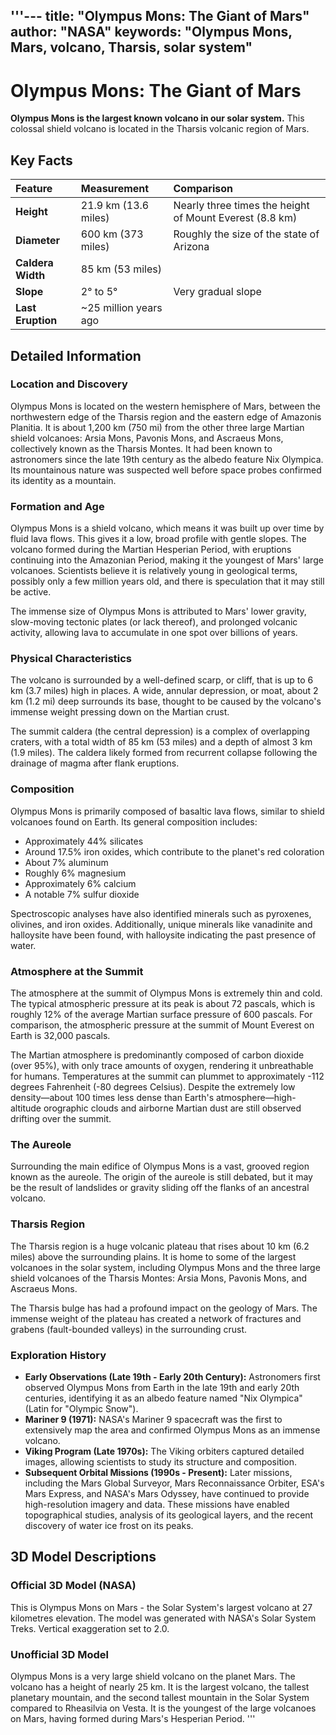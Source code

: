 '''---
title: "Olympus Mons: The Giant of Mars"
author: "NASA"
keywords: "Olympus Mons, Mars, volcano, Tharsis, solar system"
---

# Olympus Mons: The Giant of Mars

**Olympus Mons is the largest known volcano in our solar system.** This colossal shield volcano is located in the Tharsis volcanic region of Mars.

## Key Facts

| Feature | Measurement | Comparison |
| :--- | :--- | :--- |
| **Height** | 21.9 km (13.6 miles) | Nearly three times the height of Mount Everest (8.8 km) |
| **Diameter** | 600 km (373 miles) | Roughly the size of the state of Arizona |
| **Caldera Width**| 85 km (53 miles) | |
| **Slope** | 2° to 5° | Very gradual slope |
| **Last Eruption**| ~25 million years ago| |

## Detailed Information

### Location and Discovery

Olympus Mons is located on the western hemisphere of Mars, between the northwestern edge of the Tharsis region and the eastern edge of Amazonis Planitia. It is about 1,200 km (750 mi) from the other three large Martian shield volcanoes: Arsia Mons, Pavonis Mons, and Ascraeus Mons, collectively known as the Tharsis Montes. It had been known to astronomers since the late 19th century as the albedo feature Nix Olympica. Its mountainous nature was suspected well before space probes confirmed its identity as a mountain.

### Formation and Age

Olympus Mons is a shield volcano, which means it was built up over time by fluid lava flows. This gives it a low, broad profile with gentle slopes. The volcano formed during the Martian Hesperian Period, with eruptions continuing into the Amazonian Period, making it the youngest of Mars' large volcanoes. Scientists believe it is relatively young in geological terms, possibly only a few million years old, and there is speculation that it may still be active.

The immense size of Olympus Mons is attributed to Mars' lower gravity, slow-moving tectonic plates (or lack thereof), and prolonged volcanic activity, allowing lava to accumulate in one spot over billions of years.

### Physical Characteristics

The volcano is surrounded by a well-defined scarp, or cliff, that is up to 6 km (3.7 miles) high in places. A wide, annular depression, or moat, about 2 km (1.2 mi) deep surrounds its base, thought to be caused by the volcano's immense weight pressing down on the Martian crust.

The summit caldera (the central depression) is a complex of overlapping craters, with a total width of 85 km (53 miles) and a depth of almost 3 km (1.9 miles). The caldera likely formed from recurrent collapse following the drainage of magma after flank eruptions.

### Composition

Olympus Mons is primarily composed of basaltic lava flows, similar to shield volcanoes found on Earth. Its general composition includes:

*   Approximately 44% silicates
*   Around 17.5% iron oxides, which contribute to the planet's red coloration
*   About 7% aluminum
*   Roughly 6% magnesium
*   Approximately 6% calcium
*   A notable 7% sulfur dioxide

Spectroscopic analyses have also identified minerals such as pyroxenes, olivines, and iron oxides. Additionally, unique minerals like vanadinite and halloysite have been found, with halloysite indicating the past presence of water.

### Atmosphere at the Summit

The atmosphere at the summit of Olympus Mons is extremely thin and cold. The typical atmospheric pressure at its peak is about 72 pascals, which is roughly 12% of the average Martian surface pressure of 600 pascals. For comparison, the atmospheric pressure at the summit of Mount Everest on Earth is 32,000 pascals.

The Martian atmosphere is predominantly composed of carbon dioxide (over 95%), with only trace amounts of oxygen, rendering it unbreathable for humans. Temperatures at the summit can plummet to approximately -112 degrees Fahrenheit (-80 degrees Celsius). Despite the extremely low density—about 100 times less dense than Earth's atmosphere—high-altitude orographic clouds and airborne Martian dust are still observed drifting over the summit.

### The Aureole

Surrounding the main edifice of Olympus Mons is a vast, grooved region known as the aureole. The origin of the aureole is still debated, but it may be the result of landslides or gravity sliding off the flanks of an ancestral volcano.

### Tharsis Region

The Tharsis region is a huge volcanic plateau that rises about 10 km (6.2 miles) above the surrounding plains. It is home to some of the largest volcanoes in the solar system, including Olympus Mons and the three large shield volcanoes of the Tharsis Montes: Arsia Mons, Pavonis Mons, and Ascraeus Mons.

The Tharsis bulge has had a profound impact on the geology of Mars. The immense weight of the plateau has created a network of fractures and grabens (fault-bounded valleys) in the surrounding crust.

### Exploration History

*   **Early Observations (Late 19th - Early 20th Century):** Astronomers first observed Olympus Mons from Earth in the late 19th and early 20th centuries, identifying it as an albedo feature named "Nix Olympica" (Latin for "Olympic Snow").
*   **Mariner 9 (1971):** NASA's Mariner 9 spacecraft was the first to extensively map the area and confirmed Olympus Mons as an immense volcano.
*   **Viking Program (Late 1970s):** The Viking orbiters captured detailed images, allowing scientists to study its structure and composition.
*   **Subsequent Orbital Missions (1990s - Present):** Later missions, including the Mars Global Surveyor, Mars Reconnaissance Orbiter, ESA's Mars Express, and NASA's Mars Odyssey, have continued to provide high-resolution imagery and data. These missions have enabled topographical studies, analysis of its geological layers, and the recent discovery of water ice frost on its peaks.

## 3D Model Descriptions

### Official 3D Model (NASA)

This is Olympus Mons on Mars - the Solar System's largest volcano at 27 kilometres elevation. The model was generated with NASA's Solar System Treks. Vertical exaggeration set to 2.0.

### Unofficial 3D Model

Olympus Mons is a very large shield volcano on the planet Mars. The volcano has a height of nearly 25 km. It is the largest volcano, the tallest planetary mountain, and the second tallest mountain in the Solar System compared to Rheasilvia on Vesta. It is the youngest of the large volcanoes on Mars, having formed during Mars's Hesperian Period.
'''